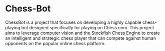 # Chess-Bot
 ChessBot is a project that focuses on developing a highly capable chess-playing bot designed specifically for playing on Chess.com. This project aims to leverage computer vision and the Stockfish Chess Engine to create an intelligent and strategic chess player that can compete against human opponents on the popular online chess platform.
